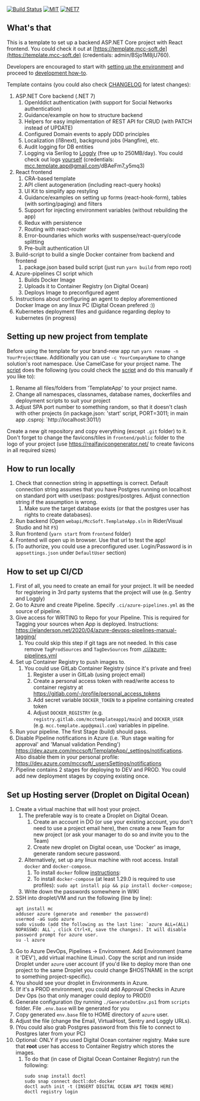 [![Build Status](https://dev.azure.com/mcctomsk/Backend-Frontend-Template/_apis/build/status/mccsoft.backend-frontend-template?branchName=master)](https://dev.azure.com/mcctomsk/Backend-Frontend-Template/_apis/build/status/mccsoft.backend-frontend-template?branchName=master) [![MIT](https://img.shields.io/dub/l/vibe-d.svg)](https://opensource.org/licenses/MIT) [![NET7](https://img.shields.io/badge/-.NET%207.0-blueviolet)](https://dotnet.microsoft.com/en-us/download/dotnet/7.0)

## What's that

This is a template to set up a backend ASP.NET Core project with React frontend. You could check it out at [https://template.mcc-soft.de](https://template.mcc-soft.de) (credentials: admin/BSjo1M8jU760).

Developers are encouraged to start with [setting up the environment](docs/Setting-up-development-environment.md) and proceed to [development how-to](docs/Development-Howto.md).

Template contains (you could also check [CHANGELOG](./docs/CHANGELOG.md) for latest changes):

1. ASP.NET Core backend (.NET 7)
   1. OpenIddict authentication (with support for Social Networks authentication)
   2. Guidance/example on how to structure backend
   3. Helpers for easy implementation of REST API for CRUD (with PATCH instead of UPDATE)
   4. Configured Domain events to apply DDD principles
   5. Localization (i18next), background jobs (Hangfire), etc.
   6. Audit logging for DB entities
   7. Logging via Serilog to [Loggly](https://loggly.com) (free up to 250MB/day). You could check out logs [yourself](https://mcctemplateapp.loggly.com/) (credentials: mcc.template.app@gmail.com/dBAeFm7_y5mq3)
1. React frontend
   1. CRA-based template
   1. API client autogeneration (including react-query hooks)
   1. UI Kit to simplify app restyling
   1. Guidance/examples on setting up forms (react-hook-form), tables (with sorting/paging) and filters
   1. Support for injecting environment variables (without rebuilding the app)
   1. Redux with persistence
   1. Routing with react-router
   1. Error-boundaries which works with suspense/react-query/code splitting
   1. Pre-built authentication UI
1. Build-script to build a single Docker container from backend and frontend
   1. package.json based build script (just run `yarn build` from repo root)
1. Azure-pipelines CI script which
   1. Builds Docker Image
   1. Uploads it to Container Registry (on Digital Ocean)
   1. Deploys Image to preconfigured agent
1. Instructions about configuring an agent to deploy aforementioned Docker Image on any linux PC (Digital Ocean prefered :))
1. Kubernetes deployment files and guidance regarding deploy to kubernetes (in progress)

## Setting up new project from template

Before using the template for your brand-new app run `yarn rename -n YourProjectName`. Additionally you can use `-c YourCompanyName` to change solution's root namespace. Use CamelCase for your project name. The [script](./scripts/rename-script.js) does the following (you could check the [script](./scripts/rename-script.js) and do this manually if you like to):

1. Rename all files/folders from 'TemplateApp' to your project name.
1. Change all namespaces, classnames, database names, dockerfiles and deployment scripts to suit your project
1. Adjust SPA port number to something random, so that it doesn't clash with other projects (in package.json: 'start' script, PORT=3011; in main app .csproj: `<SpaProxyServerUrl>http://localhost:3011/</SpaProxyServerUrl>)

Create a new git repository and copy everything (except `.git` folder) to it. Don't forget to change the favicons/tiles in `frontend/public` folder to the logo of your project (use https://realfavicongenerator.net/ to create favicons in all required sizes)

## How to run locally

1. Check that connection string in appsettings is correct. Default connection string assumes that you have Postgres running on localhost on standard port with user/pass: postgres/postgres. Adjust connection string if the assumption is wrong.
   1. Make sure the target database exists (or that the postgres user has rights to create databases).
1. Run backend (Open `webapi/MccSoft.TemplateApp.sln` in Rider/Visual Studio and hit `F5`)
1. Run frontend (`yarn start` from `frontend` folder)
1. Frontend will open up in browser. Use that url to test the app!
1. (To authorize, you could use a preconfigured user. Login/Password is in `appsettings.json` under `DefaultUser` section)

## How to set up CI/CD

1. First of all, you need to create an email for your project. It will be needed for registering in 3rd party systems that the project will use (e.g. Sentry and Loggly)
2. Go to Azure and create Pipeline. Specify `.ci/azure-pipelines.yml` as the source of pipeline.
3. Give access for WRITING to Repo for your Pipeline. This is required for Tagging your sources when App is deployed. Instructions: https://elanderson.net/2020/04/azure-devops-pipelines-manual-tagging/
   1. You could skip this step if git tags are not needed. In this case remove `TagProdSources` and `TagDevSources` from [.ci/azure-pipelines.yml](.ci/azure-pipelines.yml)
4. Set up Container Registry to push images to.
   1. You could use GitLab Container Registry (since it's private and free)
      1. Register a user in GitLab (using project email)
      1. Create a personal access token with read/write access to container registry at https://gitlab.com/-/profile/personal_access_tokens
      1. Add secret variable `DOCKER_TOKEN` to a pipeline containing created token
      1. Adjust `DOCKER_REGISTRY` (e.g. `registry.gitlab.com/mcctemplateapp1/main`) and `DOCKER_USER` (e.g. `mcc.template.app@gmail.com`) variables in pipeline.
5. Run your pipeline. The first Stage (build) should pass.
6. Disable Pipeline notifications in Azure (i.e. 'Run stage waiting for approval' and 'Manual validation Pending') https://dev.azure.com/mccsoft/TemplateApp/_settings/notifications. Also disable them in your personal profile: https://dev.azure.com/mccsoft/_usersSettings/notifications
7. Pipeline contains 2 stages for deploying to DEV and PROD. You could add new deployment stages by copying existing once.

## Set up Hosting server (Droplet on Digital Ocean)

1. Create a virtual machine that will host your project.
   1. The preferable way is to create a Droplet on Digital Ocean.
      1. Create an account in DO (or use your existing account, you don't need to use a project email here), then create a new Team for new project (or ask your manager to do so and invite you to the Team)
      1. Create new droplet on Digital ocean, use 'Docker' as image, generate random secure password.
   1. Alternatively, set up any linux machine with root access. Install `docker` and `docker-compose`.
      1. To install `docker` follow [instructions](https://docs.docker.com/engine/install/ubuntu/#install-using-the-repository):
      1. To install `docker-compose` (at least 1.29.0 is required to use profiles): `sudo apt install pip && pip install docker-compose;`
   1. Write down the passwords somewhere in WIKI
1. SSH into droplet/VM and run the following (line by line):
   ```
   apt install mc
   adduser azure (generate and remember the password)
   usermod -aG sudo azure
   sudo visudo (add the following as the last line: `azure ALL=(ALL) NOPASSWD: ALL`, click Ctrl+X, save the changes). It will disable password prompt for azure user.
   su -l azure
   ```
1. Go to Azure DevOps, Pipelines -> Environment. Add Environment (name it 'DEV'), add virtual machine (Linux). Copy the script and run inside Droplet under `azure` user account (if you'd like to deploy more than one project to the same Droplet you could change $HOSTNAME in the script to something project-specific).
1. You should see your droplet in Environments in Azure.
1. (If it's a PROD environment, you could add Approval Checks in Azure Dev Ops (so that only manager could deploy to PROD))
1. Generate configuration (by running `./GenerateDotEnv.ps1` from `scripts` folder. File `.env.base` will be generated for you
1. Copy generated `env.base` file to HOME directory of `azure` user.
1. Adjust the file (change the Email, VirtualHost, Sentry and Loggly URLs).
1. (You could also grab Postgres password from this file to connect to Postgres later from your PC)
1. Optional: ONLY if you used Digital Ocean container registry. Make sure that **root** user has access to Container Registry which stores the images.
   1. To do that (in case of Digital Ocean Container Registry) run the following:
      ```
      sudo snap install doctl
      sudo snap connect doctl:dot-docker
      doctl auth init -t (INSERT DIGITAL OCEAN API TOKEN HERE)
      doctl registry login
      ```
